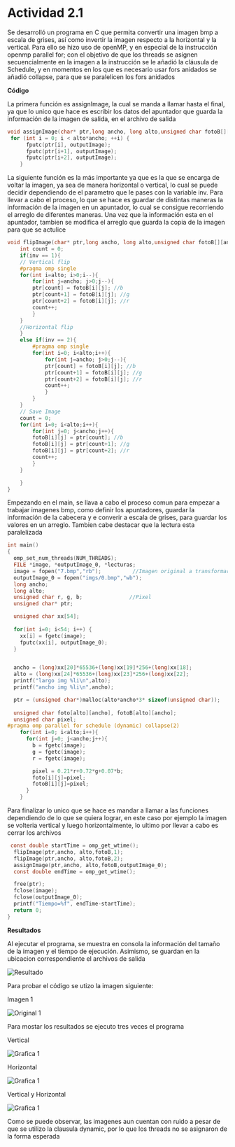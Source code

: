 # Actividad 2.1

Se desarrolló un programa en C que permita convertir una imagen bmp a escala de grises, así como invertir la imagen respecto a la horizontal y la vertical. Para ello se hizo uso de openMP, y en especial de la instrucción openmp parallel for; con el objetivo de que los threads se asignen secuencialmente en la imagen a la instrucción se le añadió la cláusula de Schedule, y en momentos en los que es necesario usar fors anidados se añadió collapse, para que se paralelicen los fors anidados


**Código**

La primera función es assignImage, la cual se manda a llamar hasta el final, ya que lo unico que hace es escribir los datos del apuntador que guarda la información de la imagen de salida, en el archivo de salida

``` C
void assignImage(char* ptr,long ancho, long alto,unsigned char fotoB[][ancho], FILE *outputImage){
 for (int i = 0; i < alto*ancho; ++i) {
      fputc(ptr[i], outputImage);
      fputc(ptr[i+1], outputImage);
      fputc(ptr[i+2], outputImage);
    }

```

La siguiente función es la más importante ya que es la que se encarga de voltar la imagen, ya sea de manera horizontal o vertical, lo cual se puede decidir dependiendo de el parametro que le pases con la variable inv. Para llevar a cabo el proceso, lo que se hace es guardar de distintas maneras la información de la imagen en un apuntador, lo cual se consigue recorriendo el arreglo de diferentes maneras. Una vez que la información esta en el apuntador, tambien se modifica el arreglo que guarda la copia de la imagen para que se actulice 

``` C
void flipImage(char* ptr,long ancho, long alto,unsigned char fotoB[][ancho], char inv){
    int count = 0;
    if(inv == 1){
    // Vertical flip
    #pragma omp single
    for(int i=alto; i>0;i--){
        for(int j=ancho; j>0;j--){
        ptr[count] = fotoB[i][j]; //b
        ptr[count+1] = fotoB[i][j]; //g
        ptr[count+2] = fotoB[i][j]; //r
        count++;
        }
    }
    //Horizontal flip
    }
    else if(inv == 2){
        #pragma omp single
        for(int i=0; i<alto;i++){
            for(int j=ancho; j>0;j--){
            ptr[count] = fotoB[i][j]; //b
            ptr[count+1] = fotoB[i][j]; //g
            ptr[count+2] = fotoB[i][j]; //r
            count++;
            }
        }
    }
    // Save Image
    count = 0;
    for(int i=0; i<alto;i++){
        for(int j=0; j<ancho;j++){
        fotoB[i][j] = ptr[count]; //b
        fotoB[i][j] = ptr[count+1]; //g
        fotoB[i][j] = ptr[count+2]; //r
        count++;
        }
    }

    }
}
```

Empezando en el main, se llava a cabo el proceso comun para empezar a trabajar imagenes bmp, como definir los apuntadores, guardar la información de la cabecera y e converir a escala de grises, para guardar los valores en un arreglo. Tambien cabe destacar que la lectura esta paralelizada

``` C
int main()
{
  omp_set_num_threads(NUM_THREADS);
  FILE *image, *outputImage_0, *lecturas;
  image = fopen("7.bmp","rb");          //Imagen original a transformar
  outputImage_0 = fopen("imgs/0.bmp","wb");
  long ancho;
  long alto;
  unsigned char r, g, b;               //Pixel
  unsigned char* ptr;

  unsigned char xx[54];
  
  for(int i=0; i<54; i++) {
    xx[i] = fgetc(image);
    fputc(xx[i], outputImage_0); 
  }


  ancho = (long)xx[20]*65536+(long)xx[19]*256+(long)xx[18];
  alto = (long)xx[24]*65536+(long)xx[23]*256+(long)xx[22];
  printf("largo img %li\n",alto);
  printf("ancho img %li\n",ancho);

  ptr = (unsigned char*)malloc(alto*ancho*3* sizeof(unsigned char));
    
  unsigned char foto[alto][ancho], fotoB[alto][ancho];
  unsigned char pixel;
#pragma omp parallel for schedule (dynamic) collapse(2)
    for(int i=0; i<alto;i++){
      for(int j=0; j<ancho;j++){
        b = fgetc(image);
        g = fgetc(image);
        r = fgetc(image);

        pixel = 0.21*r+0.72*g+0.07*b;
        foto[i][j]=pixel;
        fotoB[i][j]=pixel;
      }
    }
```

Para finalizar lo unico que se hace es mandar a llamar a las funciones dependiendo de lo que se quiera lograr, en este caso por ejemplo la imagen se volteria vertical y luego horizontalmente, lo ultimo por llevar a cabo es cerrar los archivos

``` C
 const double startTime = omp_get_wtime();  
  flipImage(ptr,ancho, alto,fotoB,1);
  flipImage(ptr,ancho, alto,fotoB,2);
  assignImage(ptr,ancho, alto,fotoB,outputImage_0);
  const double endTime = omp_get_wtime();

  free(ptr);
  fclose(image);
  fclose(outputImage_0);
  printf("Tiempo=%f", endTime-startTime);
  return 0;
}

```


**Resultados**

Al ejecutar el programa, se muestra en consola la información del tamaño de la imagen y el tiempo de ejecución. Asimismo, se guardan en la ubicacion correspondiente el archivos de salida

![Resultado](./Imagen2_1_4.png)

Para probar el código se utizo la imagen siguiente:

Imagen 1

![Original 1](./7.bmp)

Para mostar los resultados se ejecuto tres veces el programa

Vertical

![Grafica 1](./Imagen2_1_2.bmp)

Horizontal

![Grafica 1](./Imagen2_1_3.bmp)

Vertical y Horizontal

![Grafica 1](./Imagen2_1_1.bmp)

Como se puede observar, las imagenes aun cuentan con ruido a pesar de que se utilizo la clausula dynamic, por lo que los threads no se asignaron de la forma esperada
